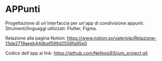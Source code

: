 # APPunti
Progettazione di un'interfaccia per un'app di condivisione appunti.
Strumenti/linguaggi utilizzati: Flutter, Figma.

Relazione alla pagina Notion:
https://www.notion.so/valeriolp/Relazione-13de2719aeeb44dbaf599d2556fa95e0

Codice dell'app al link:
https://github.com/Nefesis93/ium_project.git
